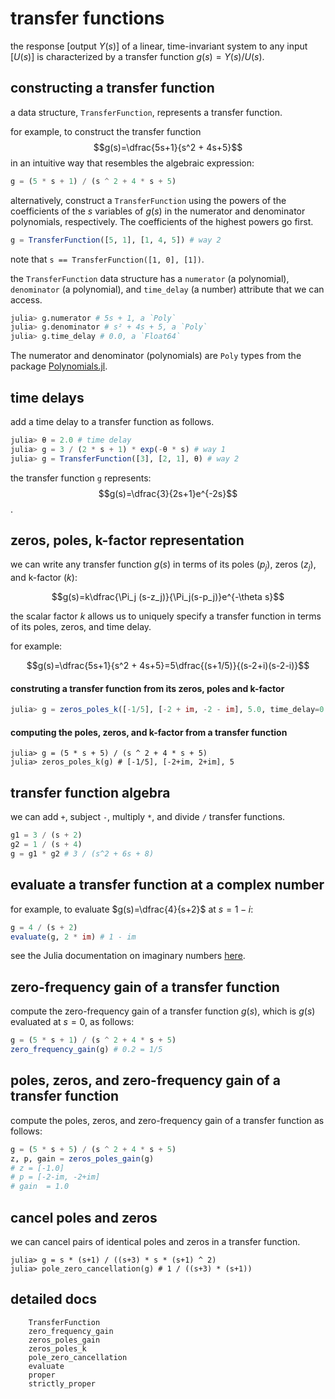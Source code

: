 # transfer functions

the response [output $Y(s)$] of a linear, time-invariant system to any input [$U(s)$] is characterized by a transfer function $g(s)=Y(s)/U(s)$.

## constructing a transfer function

a data structure, `TransferFunction`, represents a transfer function.

for example, to construct the transfer function
$$g(s)=\dfrac{5s+1}{s^2 + 4s+5}$$
in an intuitive way that resembles the algebraic expression:

```julia
g = (5 * s + 1) / (s ^ 2 + 4 * s + 5)
```

alternatively, construct a `TransferFunction` using the powers of the coefficients of the $s$ variables of $g(s)$ in the numerator and denominator polynomials, respectively. The coefficients of the highest powers go first.
```julia
g = TransferFunction([5, 1], [1, 4, 5]) # way 2
```

note that `s == TransferFunction([1, 0], [1])`.

the `TransferFunction` data structure has a `numerator` (a polynomial), `denominator` (a polynomial), and `time_delay` (a number) attribute that we can access.

```julia
julia> g.numerator # 5s + 1, a `Poly`
julia> g.denominator # s² + 4s + 5, a `Poly`
julia> g.time_delay # 0.0, a `Float64`
```

The numerator and denominator (polynomials) are `Poly` types from the package [Polynomials.jl](https://github.com/JuliaMath/Polynomials.jl).

## time delays

add a time delay to a transfer function as follows. 

```julia
julia> θ = 2.0 # time delay
julia> g = 3 / (2 * s + 1) * exp(-θ * s) # way 1
julia> g = TransferFunction([3], [2, 1], θ) # way 2
```

the transfer function `g` represents:
$$g(s)=\dfrac{3}{2s+1}e^{-2s}$$.

## zeros, poles, k-factor representation

we can write any transfer function $g(s)$ in terms of its poles ($p_j$), zeros ($z_j$), and k-factor ($k$):

$$g(s)=k\dfrac{\Pi_j (s-z_j)}{\Pi_j(s-p_j)}e^{-\theta s}$$

the scalar factor $k$ allows us to uniquely specify a transfer function in terms of its poles, zeros, and time delay.

for example:

$$g(s)=\dfrac{5s+1}{s^2 + 4s+5}=5\dfrac{(s+1/5)}{(s-2+i)(s-2-i)}$$

#### construting a transfer function from its zeros, poles and k-factor

```julia
julia> g = zeros_poles_k([-1/5], [-2 + im, -2 - im], 5.0, time_delay=0.0)  # way 3
```

#### computing the poles, zeros, and k-factor from a transfer function

```
julia> g = (5 * s + 5) / (s ^ 2 + 4 * s + 5)
julia> zeros_poles_k(g) # [-1/5], [-2+im, 2+im], 5
```

## transfer function algebra

we can add `+`, subject `-`, multiply `*`, and divide `/` transfer functions.

```julia
g1 = 3 / (s + 2)
g2 = 1 / (s + 4)
g = g1 * g2 # 3 / (s^2 + 6s + 8)
```

## evaluate a transfer function at a complex number

for example, to evaluate $g(s)=\dfrac{4}{s+2}$ at $s=1-i$:
```julia
g = 4 / (s + 2)
evaluate(g, 2 * im) # 1 - im
```
see the Julia documentation on imaginary numbers [here](https://docs.julialang.org/en/v1/manual/complex-and-rational-numbers/).

## zero-frequency gain of a transfer function

compute the zero-frequency gain of a transfer function $g(s)$, which is $g(s)$ evaluated at $s=0$, as follows:

```julia
g = (5 * s + 1) / (s ^ 2 + 4 * s + 5)
zero_frequency_gain(g) # 0.2 = 1/5
```

## poles, zeros, and zero-frequency gain of a transfer function

compute the poles, zeros, and zero-frequency gain of a transfer function as follows:

```julia
g = (5 * s + 5) / (s ^ 2 + 4 * s + 5)
z, p, gain = zeros_poles_gain(g)
# z = [-1.0]
# p = [-2-im, -2+im]
# gain  = 1.0
```

## cancel poles and zeros

we can cancel pairs of identical poles and zeros in a transfer function.

```
julia> g = s * (s+1) / ((s+3) * s * (s+1) ^ 2)
julia> pole_zero_cancellation(g) # 1 / ((s+3) * (s+1))
```
## detailed docs

```@docs
    TransferFunction
    zero_frequency_gain
    zeros_poles_gain
    zeros_poles_k
    pole_zero_cancellation
    evaluate
    proper
    strictly_proper
```
